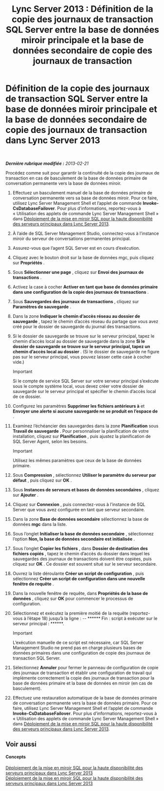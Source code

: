 ﻿---
title: 'Lync Server 2013 : Définition de la copie des journaux de transaction SQL Server entre la base de données miroir principale et la base de données secondaire de copie des journaux de transaction'
TOCTitle: Définition de la copie des journaux de transaction SQL Server entre la base de données miroir principale et la base de données secondaire de copie des journaux de transaction
ms:assetid: 4e8e9ce9-4301-47f2-a0c3-669afeb53295
ms:mtpsurl: https://technet.microsoft.com/fr-fr/library/JJ204887(v=OCS.15)
ms:contentKeyID: 49297172
ms.date: 05/20/2016
mtps_version: v=OCS.15
ms.translationtype: HT
---

# Définition de la copie des journaux de transaction SQL Server entre la base de données miroir principale et la base de données secondaire de copie des journaux de transaction dans Lync Server 2013

 

_**Dernière rubrique modifiée :** 2013-02-21_

Procédez comme suit pour garantir la continuité de la copie des journaux de transaction en cas de basculement de la base de données primaire de conversation permanente vers la base de données miroir.

1.  Effectuez un basculement manuel de la base de données primaire de conversation permanente vers sa base de données miroir. Pour ce faire, utilisez Lync Server Management Shell et l’applet de commande **Invoke-CsDatabaseFailover**. Pour plus d’informations, reportez-vous à « Utilisation des applets de commande Lync Server Management Shell » dans [Déploiement de la mise en miroir SQL pour la haute disponibilité des serveurs principaux dans Lync Server 2013](lync-server-2013-deploying-sql-mirroring-for-back-end-server-high-availability.md).

2.  À l’aide de SQL Server Management Studio, connectez-vous à l’instance miroir du serveur de conversations permanentes principal.

3.  Assurez-vous que l’agent SQL Server est en cours d’exécution.

4.  Cliquez avec le bouton droit sur la base de données mgc, puis cliquez sur **Propriétés** .

5.  Sous **Sélectionner une page** , cliquez sur **Envoi des journaux de transactions** .

6.  Activez la case à cocher **Activer en tant que base de données primaire dans une configuration de la copie des journaux de transactions** .

7.  Sous **Sauvegardes des journaux de transactions** , cliquez sur **Paramètres de sauvegarde** .

8.  Dans la zone **Indiquer le chemin d’accès réseau au dossier de sauvegarde** , tapez le chemin d’accès réseau du partage que vous avez créé pour le dossier de sauvegarde du journal des transactions.

9.  Si le dossier de sauvegarde se trouve sur le serveur principal, tapez le chemin d’accès local au dossier de sauvegarde dans la zone **Si le dossier de sauvegarde se trouve sur le serveur principal, tapez un chemin d’accès local au dossier** . (Si le dossier de sauvegarde ne figure pas sur le serveur principal, vous pouvez laisser cette case à cocher vide.)
    
    > [!IMPORTANT]  
    > Si le compte de service SQL Server sur votre serveur principal s’exécute sous le compte système local, vous devez créer votre dossier de sauvegarde sur le serveur principal et spécifier le chemin d’accès local de ce dossier.

10. Configurez les paramètres **Supprimer les fichiers antérieurs à** et **Envoyer une alerte si aucune sauvegarde ne se produit en l’espace de** .

11. Examinez l’échéancier des sauvegardes dans la zone **Planification** sous **Travail de sauvegarde** . Pour personnaliser la planification de votre installation, cliquez sur **Planification** , puis ajustez la planification de SQL Server Agent, selon les besoins.
    
    > [!IMPORTANT]  
    > Utilisez les mêmes paramètres que ceux de la base de données primaire.

12. Sous **Compression** , sélectionnez **Utiliser le paramètre du serveur par défaut** , puis cliquez sur **OK** .

13. Sous **Instances de serveurs et bases de données secondaires** , cliquez sur **Ajouter** .

14. Cliquez sur **Connexion** , puis connectez-vous à l’instance de SQL Server que vous avez configurée en tant que serveur secondaire.

15. Dans la zone **Base de données secondaire** sélectionnez la base de données **mgc** dans la liste.

16. Sous l’onglet **Initialiser la base de données secondaire** , sélectionnez l’option **Non, la base de données secondaire est initialisée** .

17. Sous l’onglet **Copier les fichiers** , dans **Dossier de destination des fichiers copiés** , tapez le chemin d’accès du dossier dans lequel les sauvegardes des journaux de transactions doivent être copiées, puis cliquez sur **OK** . Ce dossier est souvent situé sur le serveur secondaire.

18. Ouvrez la liste déroulante **Créer un script de configuration** , puis sélectionnez **Créer un script de configuration dans une nouvelle fenêtre de requête** .

19. Dans la nouvelle fenêtre de requête, dans **Propriétés de la base de données** , cliquez sur **OK** pour commencer le processus de configuration.

20. Sélectionnez et exécutez la première moitié de la requête (reportez-vous à l’étape 18) jusqu’à la ligne : -- \*\*\*\*\*\* Fin : script à exécuter sur le serveur principal : \*\*\*\*\*\*.
    
    > [!IMPORTANT]  
    > L’exécution manuelle de ce script est nécessaire, car SQL Server Management Studio ne prend pas en charge plusieurs bases de données primaires dans une configuration de copie des journaux de transaction SQL Server.

21. Sélectionnez **Annuler** pour fermer le panneau de configuration de copie des journaux de transaction et établir une configuration de travail qui implémente correctement la copie des journaux de transaction pour la base de données primaire et la base de données en miroir (en cas de basculement).

22. Effectuez une restauration automatique de la base de données primaire de conversation permanente vers la base de données primaire. Pour ce faire, utilisez Lync Server Management Shell et l’applet de commande **Invoke-CsDatabaseFailover**. Pour plus d’informations, reportez-vous à « Utilisation des applets de commande Lync Server Management Shell » dans [Déploiement de la mise en miroir SQL pour la haute disponibilité des serveurs principaux dans Lync Server 2013](lync-server-2013-deploying-sql-mirroring-for-back-end-server-high-availability.md).

## Voir aussi

#### Concepts

[Déploiement de la mise en miroir SQL pour la haute disponibilité des serveurs principaux dans Lync Server 2013](lync-server-2013-deploying-sql-mirroring-for-back-end-server-high-availability.md)  
[Déploiement de la mise en miroir SQL pour la haute disponibilité des serveurs principaux dans Lync Server 2013](lync-server-2013-deploying-sql-mirroring-for-back-end-server-high-availability.md)

